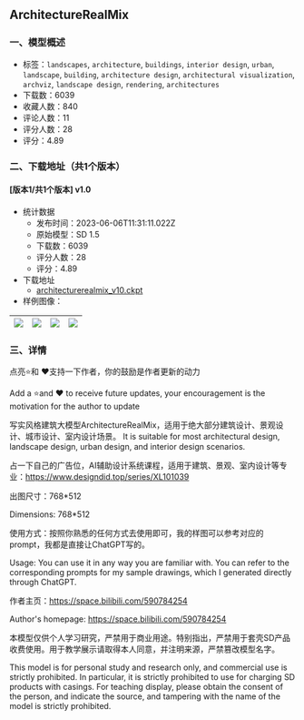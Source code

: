 ## ArchitectureRealMix
### 一、模型概述

- 标签：`landscapes`, `architecture`, `buildings`, `interior design`, `urban`, `landscape`, `building`, `architecture design`, `architectural visualization`, `archviz`, `landscape design`, `rendering`, `architectures`
- 下载数：6039
- 收藏人数：840
- 评论人数：11
- 评分人数：28
- 评分：4.89

### 二、下载地址（共1个版本）

#### [版本1/共1个版本] v1.0

- 统计数据
  - 发布时间：2023-06-06T11:31:11.022Z
  - 原始模型：SD 1.5
  - 下载数：6039
  - 评分人数：28
  - 评分：4.89
- 下载地址
  - [architecturerealmix_v10.ckpt](https://civitai.com/api/download/models/90301)
- 样例图像：

| <img src="https://image.civitai.com/xG1nkqKTMzGDvpLrqFT7WA/08525475-2de6-456f-acbf-7e291c318a1e/width=450/1119855.jpeg" /> | <img src="https://image.civitai.com/xG1nkqKTMzGDvpLrqFT7WA/f45db9a0-3916-46e8-8307-e86b4bcfd84b/width=450/1048179.jpeg" /> | <img src="https://image.civitai.com/xG1nkqKTMzGDvpLrqFT7WA/6ebe5979-f70c-4b9c-827b-add3458fd821/width=450/1048180.jpeg" /> | <img src="https://image.civitai.com/xG1nkqKTMzGDvpLrqFT7WA/73df12c5-69c6-4a51-81d8-fd139ffd7ee7/width=450/1048215.jpeg" /> |
| ---- | ---- | ---- | ---- |


### 三、详情
<p>点亮⭐和 ❤️支持一下作者，你的鼓励是作者更新的动力</p><p>Add a ⭐and ❤️ to receive future updates, your encouragement is the motivation for the author to update</p><p>写实风格建筑大模型ArchitectureRealMix，适用于绝大部分建筑设计、景观设计、城市设计、室内设计场景。 It is suitable for most architectural design, landscape design, urban design, and interior design scenarios.</p><p>占一下自己的广告位，AI辅助设计系统课程，适用于建筑、景观、室内设计等专业：<a target="_blank" rel="ugc" href="https://www.designdid.top/series/XL101039">https://www.designdid.top/series/XL101039</a></p><p>出图尺寸：768*512</p><p>Dimensions: 768*512</p><p>使用方式：按照你熟悉的任何方式去使用即可，我的样图可以参考对应的prompt，我都是直接让ChatGPT写的。</p><p>Usage: You can use it in any way you are familiar with. You can refer to the corresponding prompts for my sample drawings, which I generated directly through ChatGPT.</p><p>作者主页：<a target="_blank" rel="ugc" href="https://space.bilibili.com/590784254">https://space.bilibili.com/590784254</a></p><p>Author's homepage: <a target="_blank" rel="ugc" href="https://space.bilibili.com/590784254">https://space.bilibili.com/590784254</a></p><p>本模型仅供个人学习研究，严禁用于商业用途。特别指出，严禁用于套壳SD产品收费使用。用于教学展示请取得本人同意，并注明来源，严禁篡改模型名字。</p><p>This model is for personal study and research only, and commercial use is strictly prohibited. In particular, it is strictly prohibited to use for charging SD products with casings. For teaching display, please obtain the consent of the person, and indicate the source, and tampering with the name of the model is strictly prohibited.</p>